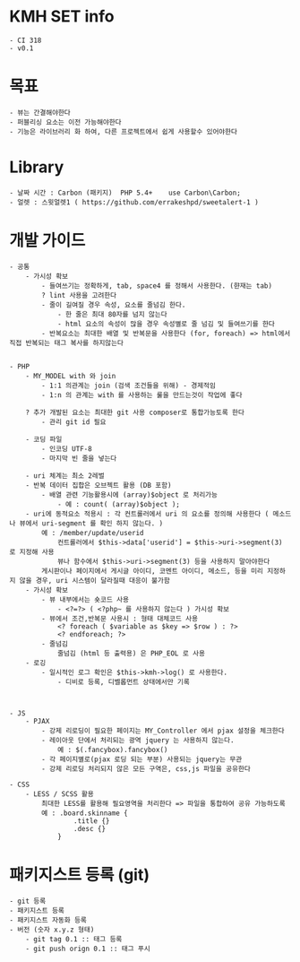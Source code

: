 # KMH SET info
	- CI 318
	- v0.1

# 목표
	- 뷰는 간결해야한다
	- 퍼블리싱 요소는 이전 가능해야한다
	- 기능은 라이브러리 화 하여, 다른 프로젝트에서 쉽게 사용할수 있어야한다

# Library
	- 날짜 시간 : Carbon (패키지)	PHP 5.4+ 	use Carbon\Carbon;
	- 얼렛 : 스윗얼렛1 ( https://github.com/errakeshpd/sweetalert-1 )
# 개발 가이드

	- 공통
		- 가시성 확보
			- 들여쓰기는 정확하게, tab, space4 를 정해서 사용한다. (햔재는 tab)
			? lint 사용을 고려한다
			- 줄이 길여질 경우 속성, 요소를 줄넘김 한다.
				- 한 줄은 최대 80자를 넘지 않는다
				- html 요소의 속성이 많을 경우 속성별로 줄 넘김 및 들여쓰기를 한다
			- 반복요소는 최대한 배열 및 반복문을 사용한다 (for, foreach) => html에서 직접 반복되는 태그 복사를 하지않는다


	- PHP
		- MY_MODEL with 와 join
			- 1:1 의관계는 join (검색 조건들을 위해) - 경제적임
			- 1:n 의 관계는 with 를 사용하는 룰을 만드는것이 작업에 좋다

		? 추가 개발된 요소는 최대한 git 사용 composer로 통합가능토록 한다
			- 관리 git id 필요

		- 코딩 파일
			- 인코딩 UTF-8
			- 마지막 빈 줄을 넣는다

		- uri 체계는 최소 2레벌
		- 반복 데이터 집합은 오브젝트 활용 (DB 포함)
			- 배열 관련 기능활용시에 (array)$object 로 처리가능
				- 예 : count( (array)$object );
		- uri에 동적요소 적용시 : 각 컨트롤러에서 uri 의 요소를 정의해 사용한다 ( 메소드나 뷰에서 uri-segment 를 확인 하지 않는다. )
			예 : /member/update/userid
				컨트롤러에서 $this->data['userid'] = $this->uri->segment(3) 로 지정해 사용
				뷰나 함수에서 $this->uri->segment(3) 등을 사용하지 말아야한다
			게시판이나 페이지에서 게시글 아이디, 코멘트 아이디, 메소드, 등을 미리 지정하지 않을 경우, uri 시스템이 달라질때 대응이 불가함
		- 가시성 확보
			- 뷰 내부에서는 숏코드 사용
				- <?=?> ( <?php~ 를 사용하지 않는다 ) 가시성 확보
			- 뷰에서 조건,반복문 사용시 : 형태 대체코드 사용
				<? foreach ( $variable as $key => $row ) : ?>
				<? endforeach; ?>
			- 줄넘김
				줄넘김 (html 등 출력용) 은 PHP_EOL 로 사용
		- 로깅
			- 일시적인 로그 확인은 $this->kmh->log() 로 사용한다.
				- 디비로 등록, 디벨롭먼트 상태에서만 기록



	- JS
		- PJAX
			- 강제 리로딩이 필요한 페이지는 MY_Controller 에서 pjax 설정을 체크한다
			- 레이아웃 단에서 처리되는 광역 jquery 는 사용하지 않는다.
				예 : $(.fancybox).fancybox()
			- 각 페이지별로(pjax 로딩 되는 부분) 사용되는 jquery는 무관
			- 강제 리로딩 처리되지 않은 모든 구역은, css,js 파일을 공유한다

	- CSS
		- LESS / SCSS 활용
			최대한 LESS를 활용해 필요영역을 처리한다 => 파일을 통합하여 공유 가능하도록
			예 : .board.skinname {
					.title {}
					.desc {}
				}


# 패키지스트 등록 (git)
	- git 등록
	- 패키지스트 등록
	- 패키지스트 자동화 등록
	- 버전 (숫자 x.y.z 형태)
		- git tag 0.1 :: 태그 등록
		- git push orign 0.1 :: 태그 푸시

